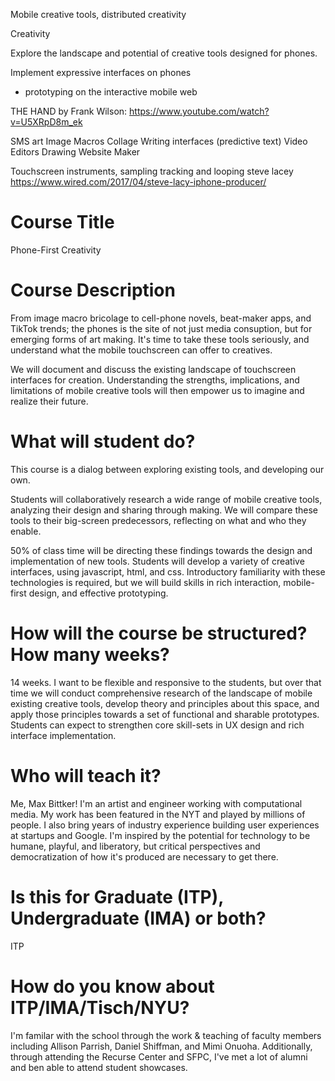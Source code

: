 Mobile creative tools, distributed creativity

Creativity

Explore the landscape and potential of creative tools designed for phones.

Implement expressive interfaces on phones

- prototyping on the interactive mobile web

THE HAND by Frank Wilson: https://www.youtube.com/watch?v=U5XRpD8m_ek

SMS art
Image Macros
Collage
Writing interfaces
(predictive text)
Video Editors
Drawing
Website Maker

Touchscreen instruments, sampling tracking and looping
steve lacey https://www.wired.com/2017/04/steve-lacy-iphone-producer/

# Course Title

Phone-First Creativity

# Course Description

From image macro bricolage to cell-phone novels, beat-maker apps, and TikTok trends; the phones is the site of not just media consuption, but for emerging forms of art making. It's time to take these tools seriously, and understand what the mobile touchscreen can offer to creatives.

We will document and discuss the existing landscape of touchscreen interfaces for creation. Understanding the strengths, implications, and limitations of mobile creative tools will then empower us to imagine and realize their future.

# What will student do?

This course is a dialog between exploring existing tools, and developing our own.

Students will collaboratively research a wide range of mobile creative tools, analyzing their design and sharing through making. We will compare these tools to their big-screen predecessors, reflecting on what and who they enable.

50% of class time will be directing these findings towards the design and implementation of new tools.
Students will develop a variety of creative interfaces, using javascript, html, and css.
Introductory familiarity with these technologies is required, but we will build skills in rich interaction, mobile-first design, and effective prototyping.

# How will the course be structured? How many weeks?

14 weeks.
I want to be flexible and responsive to the students, but over that time we will conduct comprehensive research of the landscape of mobile existing creative tools, develop theory and principles about this space, and apply those principles towards a set of functional and sharable prototypes. Students can expect to strengthen core skill-sets in UX design and rich interface implementation.

# Who will teach it?

Me, Max Bittker! I'm an artist and engineer working with computational media. My work has been featured in the NYT and played by millions of people. I also bring years of industry experience building user experiences at startups and Google. I'm inspired by the potential for technology to be humane, playful, and liberatory, but critical perspectives and democratization of how it's produced are necessary to get there.

# Is this for Graduate (ITP), Undergraduate (IMA) or both?

ITP

# How do you know about ITP/IMA/Tisch/NYU?

I'm familar with the school through the work & teaching of faculty members including Allison Parrish, Daniel Shiffman, and Mimi Onuoha.
Additionally, through attending the Recurse Center and SFPC, I've met a lot of alumni and ben able to attend student showcases.
